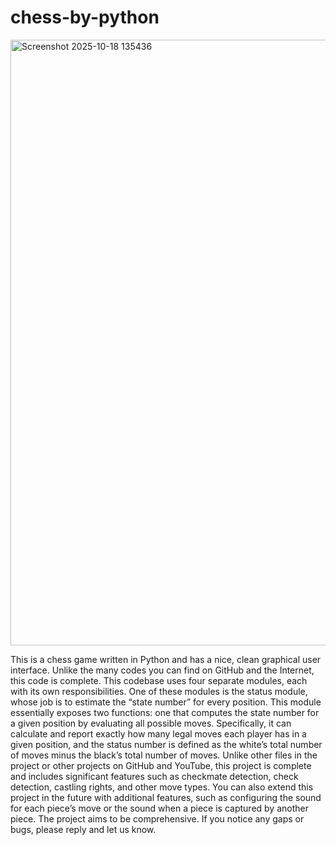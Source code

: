 # chess-by-python
<img width="921" height="969" alt="Screenshot 2025-10-18 135436" src="https://github.com/user-attachments/assets/b08af2e7-0b20-4a95-9c29-5c532a79c92d" />

This is a chess game written in Python and has a nice, clean graphical user interface. Unlike the many codes you can find on GitHub and the Internet, this code is complete.
This codebase uses four separate modules, each with its own responsibilities. One of these modules is the status module, whose job is to estimate the “state number” for every position. This module essentially exposes two functions: one that computes the state number for a given position by evaluating all possible moves. Specifically, it can calculate and report exactly how many legal moves each player has in a given position, and the status number is defined as the white’s total number of moves minus the black’s total number of moves. Unlike other files in the project or other projects on GitHub and YouTube, this project is complete and includes significant features such as checkmate detection, check detection, castling rights, and other move types. You can also extend this project in the future with additional features, such as configuring the sound for each piece’s move or the sound when a piece is captured by another piece. The project aims to be comprehensive. If you notice any gaps or bugs, please reply and let us know.
